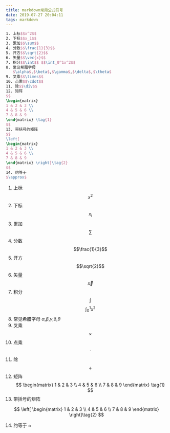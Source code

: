 ```yaml
---
title: markdown常用公式符号
date: 2019-07-27 20:04:11
tags: markdown
---
```


<!--more-->
```latex
1. 上标$$x^2$$
2. 下标$$x_i$$
3. 累加$$\sum$$
4. 分数$$\frac{1}{3}$$
5. 开方$$\sqrt{2}$$
6. 矢量$$\vec{x}$$
7. 积分$$\int$$ $$\int_0^1x^2$$
8. 常见希腊字母
   $\alpha$,$\beta$,$\gamma$,$\delta$,$\theta$
9. 叉乘$$\times$$
10. 点乘$$\cdot$$
11. 除$$\div$$
12. 矩阵
$$
\begin{matrix}
1 & 2 & 3 \\
4 & 5 & 6 \\
7 & 8 & 9 
\end{matrix} \tag{1}
$$
13. 带括号的矩阵
$$
\left[
\begin{matrix}
1 & 2 & 3 \\
4 & 5 & 6 \\
7 & 8 & 9 
\end{matrix} \right]\tag{2}
$$
14. 约等于
$\approx$
```

1. 上标$$x^2$$
2. 下标$$x_i$$
3. 累加$$\sum$$
4. 分数$$\frac{1}{3}$$
5. 开方$$\sqrt{2}$$
6. 矢量$$\vec{x}$$
7. 积分$$\int$$ $$\int_0^1x^2$$
8. 常见希腊字母
        $\alpha$,$\beta$,$\gamma$,$\delta$,$\theta$
9. 叉乘$$\times$$
10. 点乘$$\cdot$$
11. 除$$\div$$
12. 矩阵
$$
\begin{matrix}
1 & 2 & 3 \\
4 & 5 & 6 \\
7 & 8 & 9 
\end{matrix} \tag{1}
$$
13. 带括号的矩阵

$$
\left[
\begin{matrix}
1 & 2 & 3 \\
4 & 5 & 6 \\
7 & 8 & 9 
\end{matrix} \right]\tag{2}
$$

14. 约等于
$\approx$